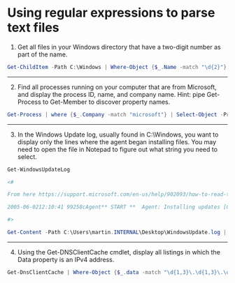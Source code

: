 # Using regular expressions to parse text files

1) Get all files in your Windows directory that have a two-digit number as part of the name.

```powershell
Get-ChildItem -Path C:\Windows | Where-Object {$_.Name -match "\d{2}"}
```

---

2) Find all processes running on your computer that are from Microsoft, and display the process ID, name, and company name. Hint: pipe Get-Process to Get-Member to discover property names.

```powershell
Get-Process | where {$_.Company -match "microsoft"} | Select-Object -Property Id,Name,Company
```

---

3) In the Windows Update log, usually found in C:\Windows, you want to display only the lines where the agent began installing files. You may need to open the file in Notepad to figure out what string you need to select.

```powershell
Get-WindowsUpdateLog

<#

From here https://support.microsoft.com/en-us/help/902093/how-to-read-the-windowsupdate-log-file

2005-06-0212:10:41 99258cAgent** START **  Agent: Installing updates [CallerId = WindowsUpdate]

#>

Get-Content -Path C:\Users\martin.INTERNAL\Desktop\WindowsUpdate.log | Select-string "START[\w+\W+]+Agent: Installing updates"
```

---

4) Using the Get-DNSClientCache cmdlet, display all listings in which the Data property is an IPv4 address.

```powershell
Get-DnsClientCache | Where-Object {$_.data -match "\d{1,3}\.\d{1,3}\.\d{1,3}\.\d{1,3}"}
```